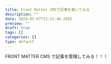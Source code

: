 ```yaml
---
title: Front Matter CMSで記事を書いてみる
description: ""
date: 2024-05-07T13:22:40.295Z
preview: ""
draft: true
tags: []
categories: []
type: default
---
```


FRONT MATTER CMS で記事を管理してみる！！！
